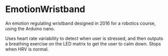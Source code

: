 # EmotionWristband

An emotion regulating wristband designed in 2016 for a robotics course, using the Arduino nano. 

Uses heart rate variability to detect when user is stressed, and then outputs a breathing exercise on the LED matrix to get the user to calm down. Stops when HRV is normal.
